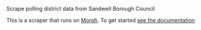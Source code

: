Scrape polling district data from Sandwell Borough Council

This is a scraper that runs on [Morph](https://morph.io). To get started [see the documentation](https://morph.io/documentation)
